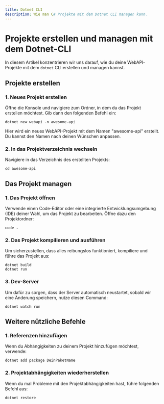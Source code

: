 ```yaml
---
title: Dotnet CLI
description: Wie man C# Projekte mit dem Dotnet CLI managen kann.
---
```

# Projekte erstellen und managen mit dem Dotnet-CLI

In diesem Artikel konzentrieren wir uns darauf, wie du deine WebAPI-Projekte mit dem `dotnet` CLI erstellen und managen kannst. 

## Projekte erstellen

### 1. Neues Projekt erstellen

Öffne die Konsole und navigiere zum Ordner, in dem du das Projekt erstellen möchtest. Gib dann den folgenden Befehl ein:

```shell
dotnet new webapi -n awesome-api
```

Hier wird ein neues WebAPI-Projekt mit dem Namen "awesome-api" erstellt. Du kannst den Namen nach deinen Wünschen anpassen.

### 2. In das Projektverzeichnis wechseln

Navigiere in das Verzeichnis des erstellten Projekts:

```shell
cd awesome-api
```

## Das Projekt managen

### 1. Das Projekt öffnen

Verwende einen Code-Editor oder eine integrierte Entwicklungsumgebung (IDE) deiner Wahl, um das Projekt zu bearbeiten. Öffne dazu den Projektordner:

```shell
code .
```

### 2. Das Projekt kompilieren und ausführen

Um sicherzustellen, dass alles reibungslos funktioniert, kompiliere und führe das Projekt aus:

```shell
dotnet build
dotnet run
```

### 3. Dev-Server

Um dafür zu sorgen, dass der Server automatisch neustartet, sobald wir eine Änderung speichern, nutze diesen Command:

```shell
dotnet watch run
```

## Weitere nützliche Befehle

### 1. Referenzen hinzufügen

Wenn du Abhängigkeiten zu deinem Projekt hinzufügen möchtest, verwende:

```shell
dotnet add package DeinPaketName
```

### 2. Projektabhängigkeiten wiederherstellen

Wenn du mal Probleme mit den Projektabhängigkeiten hast, führe folgenden Befehl aus:

```shell
dotnet restore
```

